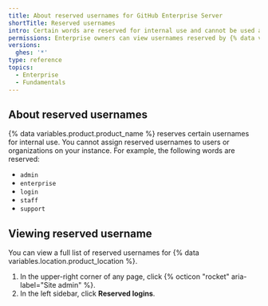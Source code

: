 ```yaml
---
title: About reserved usernames for GitHub Enterprise Server
shortTitle: Reserved usernames
intro: Certain words are reserved for internal use and cannot be used as usernames.
permissions: Enterprise owners can view usernames reserved by {% data variables.product.product_name %}.
versions:
  ghes: '*'
type: reference
topics:
  - Enterprise
  - Fundamentals
---
```


## About reserved usernames

 {% data variables.product.product_name %} reserves certain usernames for internal use. You cannot assign reserved usernames to users or organizations on your instance. For example, the following words are reserved:

* `admin`
* `enterprise`
* `login`
* `staff`
* `support`

## Viewing reserved username

You can view a full list of reserved usernames for {% data variables.location.product_location %}.

1. In the upper-right corner of any page, click {% octicon "rocket" aria-label="Site admin" %}.
1. In the left sidebar, click **Reserved logins**.

